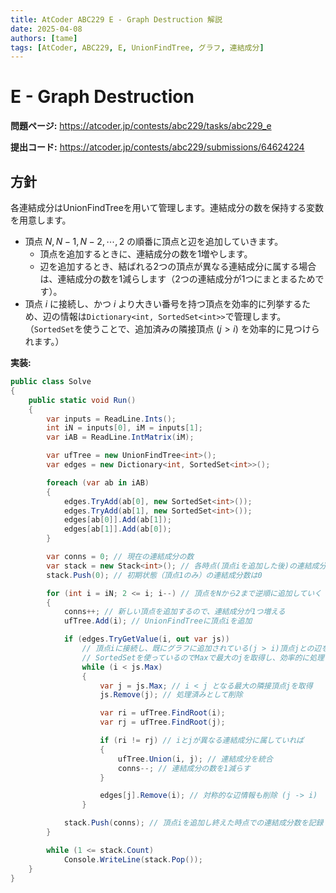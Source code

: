 ```yaml
---
title: AtCoder ABC229 E - Graph Destruction 解説
date: 2025-04-08
authors: [tame]
tags: [AtCoder, ABC229, E, UnionFindTree, グラフ, 連結成分]
---
```


# E - Graph Destruction

**問題ページ:** <https://atcoder.jp/contests/abc229/tasks/abc229_e>

**提出コード:** <https://atcoder.jp/contests/abc229/submissions/64624224>

## 方針

各連結成分はUnionFindTreeを用いて管理します。連結成分の数を保持する変数を用意します。

<!-- truncate -->

- 頂点 $N, N-1, N-2, \cdots, 2$ の順番に頂点と辺を追加していきます。
  - 頂点を追加するときに、連結成分の数を1増やします。
  - 辺を追加するとき、結ばれる2つの頂点が異なる連結成分に属する場合は、連結成分の数を1減らします（2つの連結成分が1つにまとまるためです）。
- 頂点 $i$ に接続し、かつ $i$ より大きい番号を持つ頂点を効率的に列挙するため、辺の情報は`Dictionary<int, SortedSet<int>>`で管理します。（`SortedSet`を使うことで、追加済みの隣接頂点 $\left(j > i \right)$ を効率的に見つけられます。）

**実装:**

```csharp
public class Solve
{
    public static void Run()
    {
        var inputs = ReadLine.Ints();
        int iN = inputs[0], iM = inputs[1];
        var iAB = ReadLine.IntMatrix(iM);

        var ufTree = new UnionFindTree<int>();
        var edges = new Dictionary<int, SortedSet<int>>();

        foreach (var ab in iAB)
        {
            edges.TryAdd(ab[0], new SortedSet<int>());
            edges.TryAdd(ab[1], new SortedSet<int>());
            edges[ab[0]].Add(ab[1]);
            edges[ab[1]].Add(ab[0]);
        }

        var conns = 0; // 現在の連結成分の数
        var stack = new Stack<int>(); // 各時点(頂点iを追加した後)の連結成分数を記録するためのスタック
        stack.Push(0); // 初期状態（頂点1のみ）の連結成分数は0

        for (int i = iN; 2 <= i; i--) // 頂点をNから2まで逆順に追加していく
        {
            conns++; // 新しい頂点を追加するので、連結成分が1つ増える
            ufTree.Add(i); // UnionFindTreeに頂点iを追加

            if (edges.TryGetValue(i, out var js))
                // 頂点iに接続し、既にグラフに追加されている(j > i)頂点jとの辺を処理する
                // SortedSetを使っているのでMaxで最大のjを取得し、効率的に処理できる
                while (i < js.Max)
                {
                    var j = js.Max; // i < j となる最大の隣接頂点jを取得
                    js.Remove(j); // 処理済みとして削除

                    var ri = ufTree.FindRoot(i);
                    var rj = ufTree.FindRoot(j);

                    if (ri != rj) // iとjが異なる連結成分に属していれば
                    {
                        ufTree.Union(i, j); // 連結成分を統合
                        conns--; // 連結成分の数を1減らす
                    }

                    edges[j].Remove(i); // 対称的な辺情報も削除 (j -> i)
                }

            stack.Push(conns); // 頂点iを追加し終えた時点での連結成分数を記録
        }

        while (1 <= stack.Count)
            Console.WriteLine(stack.Pop());
    }
}
```

